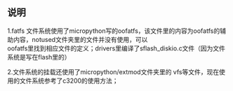 ## 说明

   1.fatfs 文件系统使用了micropython写的oofatfs，该文件里的内容为oofatfs的辅助内容，notused文件夹里的文件并没有使用，可以     
oofatfs里找到相应文件的定义；drivers里编译了sflash_diskio.c文件（因为文件系统是写在flash里的）
    

   2.文件系统的挂载还使用了micropython/extmod文件夹里的 vfs等文件，现在使用的文件系统参考了c3200的使用方法；